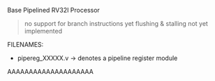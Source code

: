 Base Pipelined RV32I Processor
  > no support for branch instructions yet
  > flushing & stalling not yet implemented

FILENAMES:
  - pipereg_XXXXX.v -> denotes a pipeline register module

AAAAAAAAAAAAAAAAAAAA